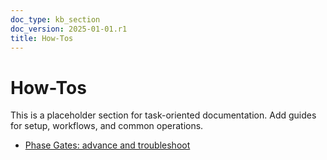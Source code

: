```yaml
---
doc_type: kb_section
doc_version: 2025-01-01.r1
title: How-Tos
---
```


# How-Tos

This is a placeholder section for task-oriented documentation.
Add guides for setup, workflows, and common operations.

- [Phase Gates: advance and troubleshoot](./phase-gates.md)
